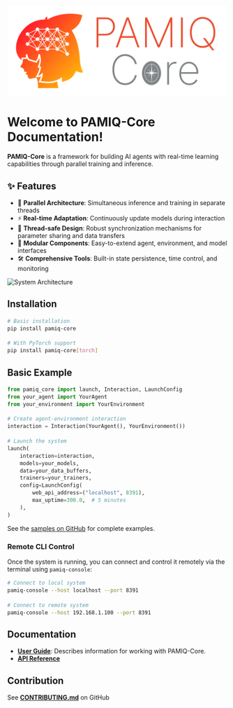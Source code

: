 ![logo](./images/logo.svg)

# Welcome to PAMIQ-Core Documentation!

**PAMIQ-Core** is a framework for building AI agents with real-time learning capabilities through parallel training and inference.

## ✨ Features

- 🔄 **Parallel Architecture**: Simultaneous inference and training in separate threads
- ⚡ **Real-time Adaptation**: Continuously update models during interaction
- 🧵 **Thread-safe Design**: Robust synchronization mechanisms for parameter sharing and data transfers
- 🔌 **Modular Components**: Easy-to-extend agent, environment, and model interfaces
- 🛠️ **Comprehensive Tools**: Built-in state persistence, time control, and monitoring

![System Architecture](images/system-architecture.png)

## Installation

```bash
# Basic installation
pip install pamiq-core

# With PyTorch support
pip install pamiq-core[torch]
```

## Basic Example

```python
from pamiq_core import launch, Interaction, LaunchConfig
from your_agent import YourAgent
from your_environment import YourEnvironment

# Create agent-environment interaction
interaction = Interaction(YourAgent(), YourEnvironment())

# Launch the system
launch(
    interaction=interaction,
    models=your_models,
    data=your_data_buffers,
    trainers=your_trainers,
    config=LaunchConfig(
        web_api_address=("localhost", 8391),
        max_uptime=300.0,  # 5 minutes
    ),
)
```

See the [samples on GitHub](https://github.com/MLShukai/pamiq-core/tree/main/samples) for complete examples.

### Remote CLI Control

Once the system is running, you can connect and control it remotely via the terminal using `pamiq-console`:

```bash
# Connect to local system
pamiq-console --host localhost --port 8391

# Connect to remote system
pamiq-console --host 192.168.1.100 --port 8391
```

## Documentation

- [**User Guide**](./user-guide/index.md): Describes information for working with PAMIQ-Core.
- [**API Reference**](./api/launch.md)

## Contribution

See [**CONTRIBUTING.md**](https://github.com/MLShukai/pamiq-core/blob/main/CONTRIBUTING.md) on GitHub
